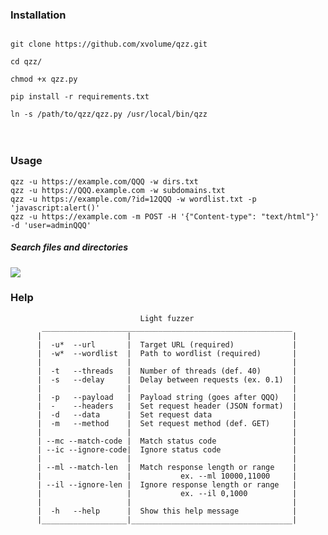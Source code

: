 <h3>Installation</h3>
<code>
git clone https://github.com/xvolume/qzz.git<br>
cd qzz/<br>
chmod +x qzz.py<br>
pip install -r requirements.txt<br>
ln -s /path/to/qzz/qzz.py /usr/local/bin/qzz
</code><br>
<br>
<h3>Usage</h3>
    <code>qzz -u https://example.com/QQQ -w dirs.txt</code><br>
    <code>qzz -u https://QQQ.example.com -w subdomains.txt</code><br>
    <code>qzz -u https://example.com/?id=12QQQ -w wordlist.txt -p 'javascript:alert()'</code><br>
    <code>qzz -u https://example.com -m POST -H '{"Content-type": "text/html"}' -d 'user=adminQQQ'</code><br>
<h5>Search files and directories</h5>
<a href="https://asciinema.org/a/339470" target="_blank"><img src="https://asciinema.org/a/339470.svg" /></a>
<br>
<h3>Help</h3>

                                 Light fuzzer
           ________________________________________________________
          |                   |                                    |
          |  -u*  --url       |  Target URL (required)             |
          |  -w*  --wordlist  |  Path to wordlist (required)       |
          |                   |                                    |
          |  -t   --threads   |  Number of threads (def. 40)       |
          |  -s   --delay     |  Delay between requests (ex. 0.1)  |
          |                   |                                    |
          |  -p   --payload   |  Payload string (goes after QQQ)   |
          |  -    --headers   |  Set request header (JSON format)  |
          |  -d   --data      |  Set request data                  |
          |  -m   --method    |  Set request method (def. GET)     |
          |                   |                                    |
          | --mc --match-code |  Match status code                 |
          | --ic --ignore-code|  Ignore status code                |
          |                   |                                    |
          | --ml --match-len  |  Match response length or range    |
          |                   |           ex. --ml 10000,11000     |
          | --il --ignore-len |  Ignore response length or range   |
          |                   |           ex. --il 0,1000          |
          |                   |                                    |
          |  -h   --help      |  Show this help message            |
          |___________________|____________________________________|

